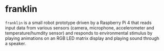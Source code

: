 # franklin

`franklin` is a small robot prototype driven by a Raspberry Pi 4 that reads input data from various sensors 
(camera, microphone, accelerometer and temperature/humdity sensor) and responds to environmental stimulus 
by playing animations on an RGB LED matrix display and playing sound through a speaker.
